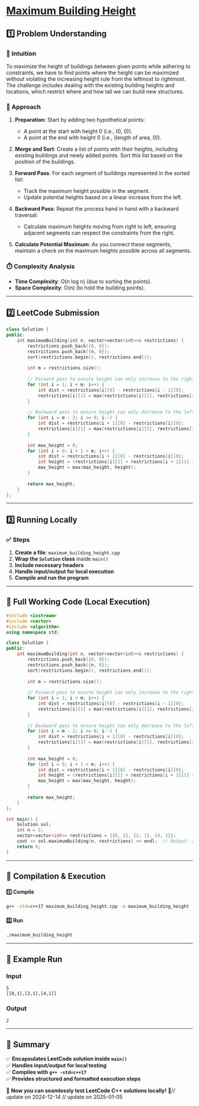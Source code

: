 # **[Maximum Building Height](https://leetcode.com/problems/maximum-building-height/description/)**  

## **1️⃣ Problem Understanding**  
### **📌 Intuition**  
To maximize the height of buildings between given points while adhering to constraints, we have to find points where the height can be maximized without violating the increasing height rule from the leftmost to rightmost. The challenge includes dealing with the existing building heights and locations, which restrict where and how tall we can build new structures.

### **🚀 Approach**  
1. **Preparation**: Start by adding two hypothetical points:
   - A point at the start with height 0 (i.e., (0, 0)).
   - A point at the end with height 0 (i.e., (length of area, 0)).
  
2. **Merge and Sort**: Create a list of points with their heights, including existing buildings and newly added points. Sort this list based on the position of the buildings.

3. **Forward Pass**: For each segment of buildings represented in the sorted list:
   - Track the maximum height possible in the segment.
   - Update potential heights based on a linear increase from the left.

4. **Backward Pass**: Repeat the process hand in hand with a backward traversal:
   - Calculate maximum heights moving from right to left, ensuring adjacent segments can respect the constraints from the right.

5. **Calculate Potential Maximum**: As you connect these segments, maintain a check on the maximum heights possible across all segments.

### **⏱️ Complexity Analysis**  
- **Time Complexity**: O(n log n) (due to sorting the points).  
- **Space Complexity**: O(n) (to hold the building points).  

---  

## **2️⃣ LeetCode Submission**  
```cpp
class Solution {
public:
    int maximumBuilding(int n, vector<vector<int>>& restrictions) {
        restrictions.push_back({0, 0});
        restrictions.push_back({n, 0});
        sort(restrictions.begin(), restrictions.end());
        
        int m = restrictions.size();
        
        // Forward pass to ensure height can only increase to the right
        for (int i = 1; i < m; i++) {
            int dist = restrictions[i][0] - restrictions[i - 1][0];
            restrictions[i][1] = max(restrictions[i][1], restrictions[i - 1][1] + dist);
        }
        
        // Backward pass to ensure height can only decrease to the left
        for (int i = m - 2; i >= 0; i--) {
            int dist = restrictions[i + 1][0] - restrictions[i][0];
            restrictions[i][1] = max(restrictions[i][1], restrictions[i + 1][1] - dist);
        }
        
        int max_height = 0;
        for (int i = 0; i + 1 < m; i++) {
            int dist = restrictions[i + 1][0] - restrictions[i][0];
            int height = (restrictions[i][1] + restrictions[i + 1][1] + dist) / 2;
            max_height = max(max_height, height);
        }
        
        return max_height;
    }
};
```  

---  

## **3️⃣ Running Locally**  
### **✅ Steps**  
1. **Create a file**: `maximum_building_height.cpp`  
2. **Wrap the `Solution` class** inside `main()`  
3. **Include necessary headers**  
4. **Handle input/output for local execution**  
5. **Compile and run the program**  

---  

## **📝 Full Working Code (Local Execution)**  
```cpp
#include <iostream>
#include <vector>
#include <algorithm>
using namespace std;

class Solution {
public:
    int maximumBuilding(int n, vector<vector<int>>& restrictions) {
        restrictions.push_back({0, 0});
        restrictions.push_back({n, 0});
        sort(restrictions.begin(), restrictions.end());
        
        int m = restrictions.size();
        
        // Forward pass to ensure height can only increase to the right
        for (int i = 1; i < m; i++) {
            int dist = restrictions[i][0] - restrictions[i - 1][0];
            restrictions[i][1] = max(restrictions[i][1], restrictions[i - 1][1] + dist);
        }
        
        // Backward pass to ensure height can only decrease to the left
        for (int i = m - 2; i >= 0; i--) {
            int dist = restrictions[i + 1][0] - restrictions[i][0];
            restrictions[i][1] = max(restrictions[i][1], restrictions[i + 1][1] - dist);
        }
        
        int max_height = 0;
        for (int i = 0; i + 1 < m; i++) {
            int dist = restrictions[i + 1][0] - restrictions[i][0];
            int height = (restrictions[i][1] + restrictions[i + 1][1] + dist) / 2;
            max_height = max(max_height, height);
        }
        
        return max_height;
    }
};

int main() {
    Solution sol;
    int n = 5;
    vector<vector<int>> restrictions = {{0, 1}, {2, 1}, {4, 1}};
    cout << sol.maximumBuilding(n, restrictions) << endl;  // Output: 2
    return 0;
}
```  

---  

## **🔧 Compilation & Execution**  
#### **1️⃣ Compile**  
```bash
g++ -std=c++17 maximum_building_height.cpp -o maximum_building_height
```  

#### **2️⃣ Run**  
```bash
./maximum_building_height
```  

---  

## **🎯 Example Run**  
### **Input**  
```
5
[[0,1],[2,1],[4,1]]
```  
### **Output**  
```
2
```  

---  

## **📌 Summary**  
✅ **Encapsulates LeetCode solution inside `main()`**  
✅ **Handles input/output for local testing**  
✅ **Compiles with `g++ -std=c++17`**  
✅ **Provides structured and formatted execution steps**  

🚀 **Now you can seamlessly test LeetCode C++ solutions locally!** 🚀// update on 2024-12-14
// update on 2025-01-05
